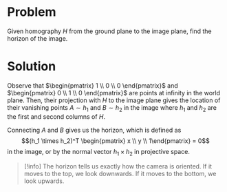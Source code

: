 # Problem
Given homography $H$ from the ground plane to the image plane, find the horizon of the image.

# Solution
Observe that $\begin{pmatrix} 1 \\ 0 \\ 0 \end{pmatrix}$ and $\begin{pmatrix} 0 \\ 1 \\ 0 \end{pmatrix}$ are points at infinity in the world plane. Then, their projection with $H$ to the image plane gives the location of their vanishing points $A \sim h_1$ and $B \sim h_2$ in the image where $h_1$ and $h_2$ are the first and second columns of $H$.

Connecting $A$ and $B$ gives us the horizon, which is defined as $$(h_1 \times h_2)^T \begin{pmatrix} x \\ y \\ 1\end{pmatrix} = 0$$
in the image, or by the normal vector $h_1 \times h_2$ in projective space.

> [!info]
> The horizon tells us exactly how the camera is oriented. If it moves to the top, we look downwards. If it moves to the bottom, we look upwards.
